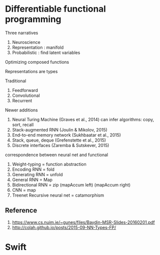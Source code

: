 
# Differentiable functional programming

Three narratives
1. Neuroscience
2. Representation : manifold
3. Probabilistic : find latent variables

Optimizing composed functions

Representations are types

Traditional
1. Feedforward
2. Convolutional
3. Recurrent

Newer additions
1. Neural Turing Machine (Graves et al., 2014) can infer algorithms: copy, sort, recall
2. Stack-augmented RNN (Joulin & Mikolov, 2015)
3. End-to-end memory network (Sukhbaatar et al., 2015)
4. Stack, queue, deque (Grefenstette et al., 2015)
5. Discrete interfaces (Zaremba & Sutskever, 2015)

correspondence between neural net and functional
1. Weight-typing = function abstraction
2. Encoding RNN = fold
3. Generating RNN = unfold
4. General RNN = Map
5. Bidirectional RNN = zip (mapAccum left) (mapAccum right)
6. CNN = map
7. Treenet Recursive neural net = catamorphism

## Reference

1. https://www.cs.nuim.ie/~gunes/files/Baydin-MSR-Slides-20160201.pdf
2. http://colah.github.io/posts/2015-09-NN-Types-FP/

# Swift


